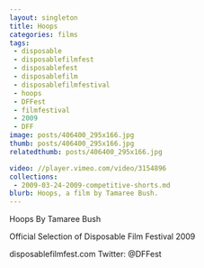 ```yaml
---
layout: singleton
title: Hoops
categories: films
tags:
 - disposable
 - disposablefilmfest
 - disposablefest
 - disposablefilm
 - disposablefilmfestival
 - hoops
 - DFFest
 - filmfestival
 - 2009
 - DFF
image: posts/406400_295x166.jpg
thumb: posts/406400_295x166.jpg
relatedthumb: posts/406400_295x166.jpg

video: //player.vimeo.com/video/3154896
collections:
 - 2009-03-24-2009-competitive-shorts.md
blurb: Hoops, a film by Tamaree Bush.
---
```


Hoops
By Tamaree Bush

Official Selection of Disposable Film Festival 2009

disposablefilmfest.com
Twitter: @DFFest